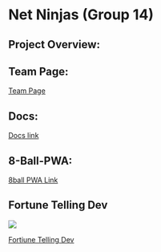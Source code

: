 # Net Ninjas (Group 14)

## Project Overview:

## Team Page:

[Team Page](https://github.com/cse110-sp23-group14/cse110-sp23-group14/blob/main/admin/team.md)

## Docs:

[Docs link](https://cse110-sp23-group14.github.io/cse110-sp23-group14/main/documentation/out/index.html)

## 8-Ball-PWA:

[8ball PWA Link](https://cse110-sp23-group14.github.io/cse110-sp23-group14/main/test-8ball-PWA/source/8ball/index.html)

## Fortune Telling Dev

<a href="https://codeclimate.com/github/cse110-sp23-group14/cse110-sp23-group14/maintainability"><img src="https://api.codeclimate.com/v1/badges/8f2ee10c3081178fffa7/maintainability" /></a>

[Fortiune Telling Dev](https://cse110-sp23-group14.github.io/cse110-sp23-group14/main/fortune-telling-dev/source/index.html)
